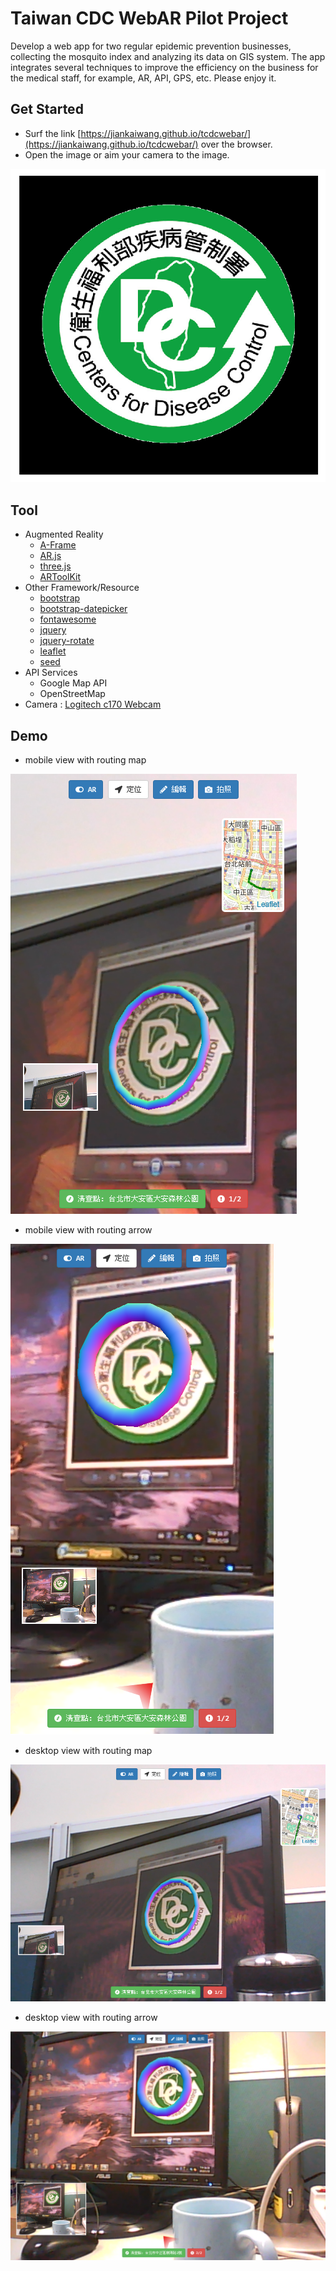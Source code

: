 # Taiwan CDC WebAR Pilot Project



Develop a web app for two regular epidemic prevention businesses, collecting the mosquito index and analyzing its data on GIS system. The app integrates several techniques to improve the efficiency on the business for the medical staff, for example, AR, API, GPS, etc. Please enjoy it.



## Get Started

* Surf the link [https://jiankaiwang.github.io/tcdcwebar/](https://jiankaiwang.github.io/tcdcwebar/) over the browser.
* Open the image or aim your camera to the image.

![tcdc logo](data/images/cdc-logo.png)



## Tool

* Augmented Reality
  * [A-Frame](https://github.com/aframevr/aframe)
  * [AR.js](https://github.com/jeromeetienne/AR.js)
  * [three.js](https://threejs.org/)
  * [ARToolKit](https://artoolkit.org/)
* Other Framework/Resource
  * [bootstrap](https://getbootstrap.com/)
  * [bootstrap-datepicker](http://bootstrap-datepicker.readthedocs.io/en/latest/)
  * [fontawesome](https://fontawesome.com/)
  * [jquery](https://jquery.com/)
  * [jquery-rotate](http://jqueryrotate.com/)
  * [leaflet](http://leafletjs.com/)
  * [seed](https://github.com/jiankaiwang/seed)
* API Services
  * Google Map API
  * OpenStreetMap
* Camera : [Logitech c170 Webcam](http://support.logitech.com/zh_tw/product/webcam-c170)




## Demo

* mobile view with routing map

![mobile](data/images/mobile_view.png)



* mobile view with routing arrow

![mobile](data/images/mobile.png)



* desktop view with routing map

![desktop view](data/images/desktop_view.png)



* desktop view with routing arrow

![mobile](data/images/desktop.png)